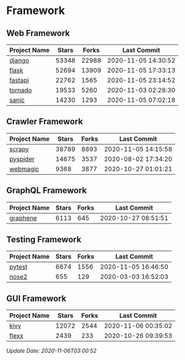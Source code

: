 # Framework

## Web Framework
| Project Name | Stars | Forks | Last Commit |
| ------------ | ----- | ----- | ----------- |
| [django](https://github.com/django/django) | 53348 | 22988 | 2020-11-05 14:30:52 |
| [flask](https://github.com/pallets/flask) | 52694 | 13909 | 2020-11-05 17:33:13 |
| [fastapi](https://github.com/tiangolo/fastapi) | 22762 | 1565 | 2020-11-05 23:14:52 |
| [tornado](https://github.com/tornadoweb/tornado) | 19533 | 5260 | 2020-11-03 02:28:30 |
| [sanic](https://github.com/huge-success/sanic) | 14230 | 1293 | 2020-11-05 07:02:18 |

## Crawler Framework
| Project Name | Stars | Forks | Last Commit |
| ------------ | ----- | ----- | ----------- |
| [scrapy](https://github.com/scrapy/scrapy) | 38789 | 8893 | 2020-11-05 14:15:58 |
| [pyspider](https://github.com/binux/pyspider) | 14675 | 3537 | 2020-08-02 17:34:20 |
| [webmagic](https://github.com/code4craft/webmagic) | 9368 | 3877 | 2020-10-27 01:01:21 |

## GraphQL Framework
| Project Name | Stars | Forks | Last Commit |
| ------------ | ----- | ----- | ----------- |
| [graphene](https://github.com/graphql-python/graphene) | 6113 | 645 | 2020-10-27 08:51:51 |

## Testing Framework
| Project Name | Stars | Forks | Last Commit |
| ------------ | ----- | ----- | ----------- |
| [pytest](https://github.com/pytest-dev/pytest) | 6674 | 1556 | 2020-11-05 16:46:50 |
| [nose2](https://github.com/nose-devs/nose2) | 655 | 129 | 2020-03-03 16:52:03 |

## GUI Framework
| Project Name | Stars | Forks | Last Commit |
| ------------ | ----- | ----- | ----------- |
| [kivy](https://github.com/kivy/kivy) | 12072 | 2544 | 2020-11-06 00:35:02 |
| [flexx](https://github.com/flexxui/flexx) | 2439 | 233 | 2020-10-26 09:39:53 |

*Update Date: 2020-11-06T03:00:52*